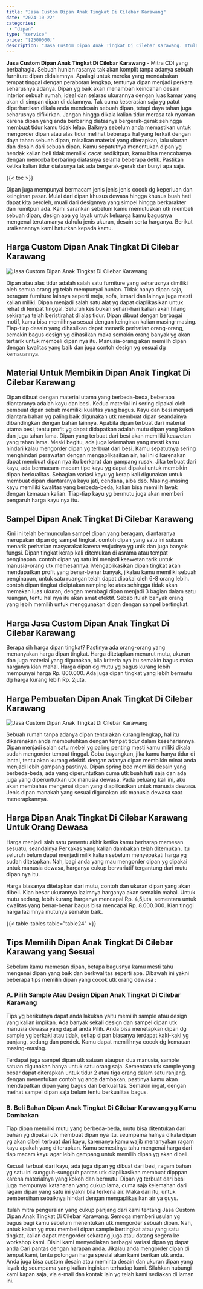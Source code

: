 ```yaml
---
title: "Jasa Custom Dipan Anak Tingkat Di Cilebar Karawang"
date: "2024-10-22"
categories:
 - "dipan"
type: "service"
price: "[2500000]"
description: "Jasa Custom Dipan Anak Tingkat Di Cilebar Karawang. Itulah mitra penguraian yang cukup panjang dari kami tentang Jasa Custom Dipan Anak Tingkat Di Cilebar Ka..."
---
```


**Jasa Custom Dipan Anak Tingkat Di Cilebar Karawang** - Mitra CDI yang berbahagia. Sebuah hunian rasanya tak akan komplit tanpa adanya sebuah furniture dipan didalamnya. Apalagi untuk mereka yang mendabakan tempat tinggal dengan perabotan lengkap, tentunya dipan menjadi perkara seharusnya adanya. Dipan yg baik akan menambah keindahan desain interior sebuah rumah, ideal dan selaras ukurannya dengan luas kamar yang akan di simpan dipan di dalamnya. Tak cuma keserasian saja yg patut diperhartikan dikala anda mendesain sebuah dipan, tetapi daya tahan juga seharusnya difikirkan. Jangan hingga dikala kalian tidur merasa tak nyaman karena dipan yang anda berbaring diatasnya bergerak-gerak sehingga membuat tidur kamu tidak lelap. Baiknya sebelum anda memastikan untuk mengorder dipan atau alas tidur melihat beberapa hal yang terkait dengan daya tahan sebuah dipan, misalkan material yang diterapkan, lalu ukuran dan desain dari sebuah dipan. Kamu sepatutnya menentukan dipan yg hendak kalian beli tidak memiliki cacat sedikitpun, kamu bisa mencobanya dengan mencoba berbaring diatasnya selama beberapa detik. Pastikan ketika kalian tidur diatasnya tak ada bergerak-gerak dan bunyi apa saja.

{{< toc >}}

Dipan juga mempunyai bermacam jenis jenis jenis cocok dg keperluan dan keinginan pasar. Mulai dari dipan khusus dewasa hingga khusus buah hati dapat kita peroleh, muali dari designnya yang simpel hingga berkarakter dan rumitpun ada. Kami sarankan sebelum kamu memutuskan utk membeli sebuah dipan, design apa yg layak untuk keluarga kamu bagusnya mengenal terutamanya dahulu jenis ukuran, desain serta harganya. Berikut uraikanannya kami haturkan kepada kamu.

## Harga Custom Dipan Anak Tingkat Di Cilebar Karawang

![Jasa Custom Dipan Anak Tingkat Di Cilebar Karawang](/images/mebel/dipan-anak-004-1.jpg)

Dipan atau alas tidur adalah salah satu furniture yang seharusnya dimiliki oleh semua orang yg telah mempunyai hunian. Tidak hanya dipan saja, beragam furniture lainnya seperti meja, sofa, lemari dan lainnya juga mesti kalian miliki. Dipan menjadi salah satu alat yg dapat diaplikasikan untuk rehat di tempat tinggal. Seluruh kesibukan sehari-hari kalian akan hilang sekiranya telah beristirahat di alas tidur. Dipan dibuat dengan berbagai motif, kamu bisa memiihnya sesuai dengan keinginan kalian masing-masing. Tiap-tiap desain yang dihasilkan dapat menarik perhatian orang-orang, semakin bagus design yg dihasilkan maka semakin orang banyak yg akan tertarik untuk membeli dipan nya itu. Manusia-orang akan memilih dipan dengan kwalitas yang baik dan juga contoh design yg sesuai dg kemauannya.

## Material Untuk Membikin Dipan Anak Tingkat Di Cilebar Karawang

Dipan dibuat dengan material utama yang berbeda-beda, beberapa diantaranya adalah kayu dan besi. Kedua material ini sering dipakai oleh pembuat dipan sebab memiliki kualitas yang bagus. Kayu dan besi menjadi diantara bahan yg paling baik digunakan utk membuat dipan seandainya dibandingkan dengan bahan lainnya. Apabila dipan terbuat dari material utama besi, tentu profit yg dapat didapatkan adalah mutu dipan yang kokoh dan juga tahan lama. Dipan yang terbuat dari besi akan memiliki keawetan yang tahan lama. Meski begitu, ada juga kelemahan yang mesti kamu hindari kalau mengorder dipan yg terbuat dari besi. Kamu sepatutnya sering menghindari perawatan dengan mengaplikasikan air, hal ini dikarenakan dapat membuat dipan nya itu berkarat dan gampang rusak. Jika terbuat dari kayu, ada bermacam-macam tipe kayu yg dapat dipakai untuk membikin dipan berkualitas. Sebagian variasi kayu yg kerap kali digunakan untuk membuat dipan diantaranya kayu jati, cendana, alba dsb. Masing-masing kayu memiliki kwalitas yang berbeda-beda, kalian bisa memilih layak dengan kemauan kalian. Tiap-tiap kayu yg bermutu juga akan memberi pengaruh harga kayu nya itu.

## Sampel Dipan Anak Tingkat Di Cilebar Karawang

Kini ini telah bermunculan sampel dipan yang beragam, diantaranya merupakan dipan dg sampel tingkat. contoh dipan yang satu ini sukses menarik perhatian masyarakat karena wujudnya yg unik dan juga banyak fungsi. Dipan tingkat kerap kali ditemukan di asrama atau tempat penginapan. contoh dipan yg satu ini menjadi keawetan tarik untuk manusia-orang utk memesannya. Mengaplikasikan dipan tingkat akan mendapatkan profit yang benar-benar banyak, jikalau kamu memiliki sebuah penginapan, untuk satu ruangan telah dapat dipakai oleh 6-8 orang lebih. contoh dipan tingkat diciptakan ramping ke atas sehingga tidak akan memakan luas ukuran, dengan membagi dipan menjadi 3 bagian dalam satu ruangan, tentu hal nya itu akan amat efektif. Sebab itulah banyak orang yang lebih memilih untuk menggunakan dipan dengan sampel bertingkat.

## Harga Jasa Custom Dipan Anak Tingkat Di Cilebar Karawang

Berapa sih harga dipan tingkat? Pastinya ada orang-orang yang menanyakan harga dipan tingkat. Harga ditetapkan menurut mutu, ukuran dan juga material yang digunakan, bila kriteria nya itu semakin bagus maka harganya kian mahal. Harga dipan dg mutu yg bagus kurang lebih mempunyai harga Rp. 800.000. Ada juga dipan tingkat yang lebih bermutu dg harga kurang lebih Rp. 2juta.

## Harga Pembuatan Dipan Anak Tingkat Di Cilebar Karawang

![Jasa Custom Dipan Anak Tingkat Di Cilebar Karawang](/images/mebel/dipan-dewasa-009.jpg)

Sebuah rumah tanpa adanya dipan tentu akan kurang lengkap, hal itu dikarenakan anda membutuhkan dengan tempat tidur dalam kesehariannya. Dipan menjadi salah satu mebel yg paling penting mesti kamu miliki dikala sudah mengorder tempat tinggal. Coba bayangkan, jika kamu hanya tidur di lantai, tentu akan kurang efektif. dengan adanya dipan membikin minat anda menjadi lebih gampang pastinya. Dipan spring bed memiliki desain yang berbeda-beda, ada yang diperuntutkan cuma utk buah hati saja dan ada juga yang diperuntutkan utk manusia dewasa. Pada peluang kali ini, aku akan membahas mengenai dipan yang diaplikasikan untuk manusia dewasa. Jenis dipan manakah yang sesuai digunakan utk manusia dewasa saat menerapkannya.

## Harga Dipan Anak Tingkat Di Cilebar Karawang Untuk Orang Dewasa

Harga menjadi slah satu penentu akhir ketika kamu berharap memesan sesuatu, seandainya Perkakas yang kalian dambakan telah ditemukan, itu seluruh belum dapat menjadi milik kalian sebelum menyepakati harga yg sudah ditetapkan. Nah, bagi anda yang mau mengorder dipan yg dipakai untuk manusia dewasa, harganya cukup bervariatif tergantung dari mutu dipan nya itu.

Harga biasanya ditetapkan dari mutu, contoh dan ukuran dipan yang akan dibeli. Kian besar ukurannya lazimnya harganya akan semakin mahal. Untuk mutu sedang, lebih kurang harganya mencapai Rp. 4,5juta, sementara untuk kwalitas yang benar-benar bagus bisa mencapai Rp. 8.000.000. Kian tinggi harga lazimnya mutunya semakin baik.

{{< table-tables table="table24" >}}

## Tips Memilih Dipan Anak Tingkat Di Cilebar Karawang yang Sesuai

Sebelum kamu memesan dipan, betapa bagusnya kamu mesti tahu mengenai dipan yang baik dan berkwalitas seperti apa. Dibawah ini yakni beberapa tips memilih dipan yang cocok utk orang dewasa :

### A. Pilih Sample Atau Design Dipan Anak Tingkat Di Cilebar Karawang

Tips yg berikutnya dapat anda lakukan yaitu memilih sample atau design yang kalian impikan. Ada banyak sekali design dan sampel dipan utk manusia dewasa yang dapat anda Pilih. Anda bisa menetapkan dipan dg sample yg berkaki atau tidak, setiap dipan biasanya terdapat kaki-kaki yg panjang, sedang dan pendek. Kamu dapat memilihnya cocok dg kemauan masing-masing.

Terdapat juga sampel dipan utk satuan ataupun dua manusia, sample satuan digunakan hanya untuk satu orang saja. Sementara utk sample yang besar dapat diterapkan untuk tidur 2 atau tiga orang dalam satu ranjang. dengan menentukan contoh yg anda dambakan, pastinya kamu akan mendapatkan dipan yang bagus dan berkualitas. Semakin ingat, dengan meihat sampel dipan saja belum tentu berkualitas bagus.

### B. Beli Bahan Dipan Anak Tingkat Di Cilebar Karawang yg Kamu Dambakan

Tiap dipan memiliki mutu yang berbeda-beda, mutu bisa ditentukan dari bahan yg dipakai utk membuat dipan nya itu. seumpama halnya dikala dipan yg akan dibeli terbuat dari kayu, karenanya kamu wajib menanyakan ragam kayu apakah yang diterapkan. Kamu semestinya tahu mengenai harga dari tiap macam kayu agar lebih gampang untuk memilih dipan yg akan dibeli.

Kecuali terbuat dari kayu, ada juga dipan yg dibuat dari besi, ragam bahan yg satu ini sungguh-sungguh pantas utk diaplikasikan membuat dipppan karena materialnya yang kokoh dan bermutu. Dipan yg terbuat dari besi juga mempunyai katahanan yang cukup lama, cuma saja kelemahan dari ragam dipan yang satu ini yakni bila terkena air. Maka dari itu, untuk pembersihan sebaiknya hindari dengan mengaplikasikan air ya guys.

Itulah mitra penguraian yang cukup panjang dari kami tentang Jasa Custom Dipan Anak Tingkat Di Cilebar Karawang. Semoga memberi usulan yg bagus bagi kamu sebelum menentukan utk mengorder sebuah dipan. Nah, untuk kalian yg mau membeli dipan sample bertingkat atau yang satu tingkat, kalian dapat mengorder sekarang juga atau datang segera ke workshop kami. Disini kami menyediakan berbagai variasi dipan yg dapat anda Cari pantas dengan harapan anda. Jikalau anda mengorder dipan di tempat kami, tentu potongan harga spesial akan kami berikan utk anda. Anda juga bisa custom desain atau meminta desain dan ukuran dipan yang layak dg seumpama yang kalian inginkan terhadap kami. Silahkan hubungi kami kapan saja, via e-mail dan kontak lain yg telah kami sediakan di laman ini.
